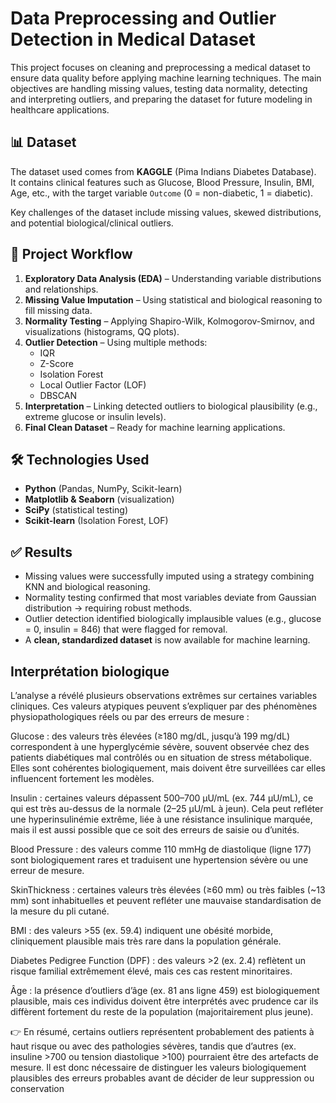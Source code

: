 # Data Preprocessing and Outlier Detection in Medical Dataset
This project focuses on cleaning and preprocessing a medical dataset to ensure data quality before applying machine learning techniques. The main objectives are handling missing values, testing data normality, detecting and interpreting outliers, and preparing the dataset for future modeling in healthcare applications.  
## 📊 Dataset  

The dataset used comes from **KAGGLE** (Pima Indians Diabetes Database).  
It contains clinical features such as Glucose, Blood Pressure, Insulin, BMI, Age, etc., with the target variable `Outcome` (0 = non-diabetic, 1 = diabetic).  

Key challenges of the dataset include missing values, skewed distributions, and potential biological/clinical outliers.
## 🔄 Project Workflow  

1. **Exploratory Data Analysis (EDA)** – Understanding variable distributions and relationships.  
2. **Missing Value Imputation** – Using statistical and biological reasoning to fill missing data.  
3. **Normality Testing** – Applying Shapiro-Wilk, Kolmogorov-Smirnov, and visualizations (histograms, QQ plots).  
4. **Outlier Detection** – Using multiple methods:  
   - IQR  
   - Z-Score  
   - Isolation Forest  
   - Local Outlier Factor (LOF)  
   - DBSCAN  
5. **Interpretation** – Linking detected outliers to biological plausibility (e.g., extreme glucose or insulin levels).  
6. **Final Clean Dataset** – Ready for machine learning applications.  
## 🛠️ Technologies Used  

- **Python** (Pandas, NumPy, Scikit-learn)  
- **Matplotlib & Seaborn** (visualization)  
- **SciPy** (statistical testing)  
- **Scikit-learn** (Isolation Forest, LOF)  
## ✅ Results  

- Missing values were successfully imputed using a strategy combining KNN and biological reasoning.  
- Normality testing confirmed that most variables deviate from Gaussian distribution → requiring robust methods.  
- Outlier detection identified biologically implausible values (e.g., glucose = 0, insulin = 846) that were flagged for removal.  
- A **clean, standardized dataset** is now available for machine learning.  
## Interprétation biologique
L’analyse a révélé plusieurs observations extrêmes sur certaines variables cliniques. Ces valeurs atypiques peuvent s’expliquer par des phénomènes physiopathologiques réels ou par des erreurs de mesure :

Glucose : des valeurs très élevées (≥180 mg/dL, jusqu’à 199 mg/dL) correspondent à une hyperglycémie sévère, souvent observée chez des patients diabétiques mal contrôlés ou en situation de stress métabolique. Elles sont cohérentes biologiquement, mais doivent être surveillées car elles influencent fortement les modèles.

Insulin : certaines valeurs dépassent 500–700 µU/mL (ex. 744 µU/mL), ce qui est très au-dessus de la normale (2–25 µU/mL à jeun). Cela peut refléter une hyperinsulinémie extrême, liée à une résistance insulinique marquée, mais il est aussi possible que ce soit des erreurs de saisie ou d’unités.

Blood Pressure : des valeurs comme 110 mmHg de diastolique (ligne 177) sont biologiquement rares et traduisent une hypertension sévère ou une erreur de mesure.

SkinThickness : certaines valeurs très élevées (≥60 mm) ou très faibles (~13 mm) sont inhabituelles et peuvent refléter une mauvaise standardisation de la mesure du pli cutané.

BMI : des valeurs >55 (ex. 59.4) indiquent une obésité morbide, cliniquement plausible mais très rare dans la population générale.

Diabetes Pedigree Function (DPF) : des valeurs >2 (ex. 2.4) reflètent un risque familial extrêmement élevé, mais ces cas restent minoritaires.

Âge : la présence d’outliers d’âge (ex. 81 ans ligne 459) est biologiquement plausible, mais ces individus doivent être interprétés avec prudence car ils diffèrent fortement du reste de la population (majoritairement plus jeune).

👉 En résumé, certains outliers représentent probablement des patients à haut risque ou avec des pathologies sévères, tandis que d’autres (ex. insuline >700 ou tension diastolique >100) pourraient être des artefacts de mesure. Il est donc nécessaire de distinguer les valeurs biologiquement plausibles des erreurs probables avant de décider de leur suppression ou conservation
